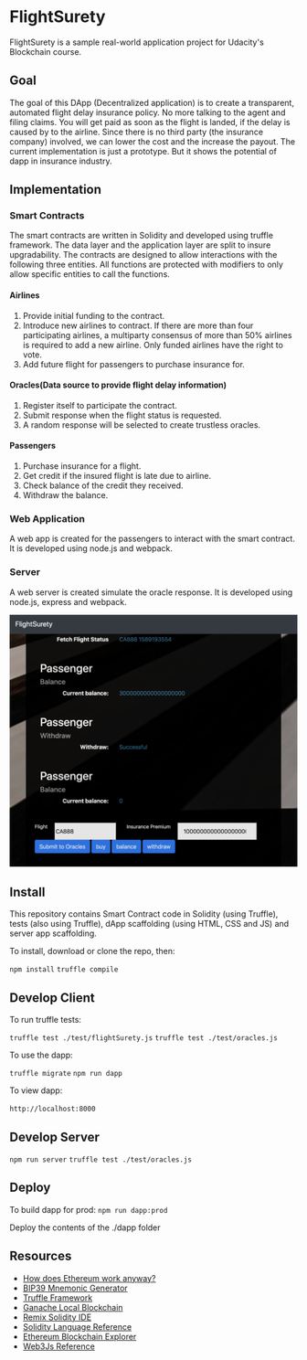 # FlightSurety

FlightSurety is a sample real-world application project for Udacity's Blockchain course.

## Goal

The goal of this  DApp (Decentralized application) is to create a transparent, automated flight delay insurance policy. No more talking to the agent and filing claims. You will get paid as soon as the flight is landed, if the delay is caused by to the airline. Since there is no third party (the insurance company) involved, we can lower the cost and the increase the payout. The current implementation is just a prototype. But it shows the potential of dapp in insurance industry.

## Implementation

### Smart Contracts

The smart contracts are written in Solidity and developed using truffle framework. The data layer and the application layer are split to insure upgradability. The contracts are designed to allow interactions with the following three entities. All functions are protected with modifiers to only allow specific entities to call the functions.


#### Airlines
1.	Provide initial funding to the contract.
2.	Introduce new airlines to contract. If there are more than four participating airlines, a multiparty consensus of more than 50% airlines is required to add a new airline. Only funded airlines have the right to vote.
3.	Add future flight for passengers to purchase insurance for. 

#### Oracles(Data source to provide flight delay information)
1.	Register itself to participate the contract.
2.	Submit response when the flight status is requested.
3.	A random response will be selected to create trustless oracles.

#### Passengers
1.	Purchase insurance for a flight.
2.	Get credit if the insured flight is late due to airline.
3.	Check balance of the credit they received.
4.	Withdraw the balance.

### Web Application
A web app is created for the passengers to interact with the smart contract.
It is developed using node.js and webpack.

### Server
A web server is created simulate the oracle response.
It is developed using node.js, express and webpack.

![Screenshot](./Screen%20Shot%202020-05-11%20at%207.44.31%20PM.png?raw=true "Screenshot")

## Install

This repository contains Smart Contract code in Solidity (using Truffle), tests (also using Truffle), dApp scaffolding (using HTML, CSS and JS) and server app scaffolding.

To install, download or clone the repo, then:

`npm install`
`truffle compile`

## Develop Client

To run truffle tests:

`truffle test ./test/flightSurety.js`
`truffle test ./test/oracles.js`

To use the dapp:

`truffle migrate`
`npm run dapp`

To view dapp:

`http://localhost:8000`

## Develop Server

`npm run server`
`truffle test ./test/oracles.js`

## Deploy

To build dapp for prod:
`npm run dapp:prod`

Deploy the contents of the ./dapp folder


## Resources

* [How does Ethereum work anyway?](https://medium.com/@preethikasireddy/how-does-ethereum-work-anyway-22d1df506369)
* [BIP39 Mnemonic Generator](https://iancoleman.io/bip39/)
* [Truffle Framework](http://truffleframework.com/)
* [Ganache Local Blockchain](http://truffleframework.com/ganache/)
* [Remix Solidity IDE](https://remix.ethereum.org/)
* [Solidity Language Reference](http://solidity.readthedocs.io/en/v0.4.24/)
* [Ethereum Blockchain Explorer](https://etherscan.io/)
* [Web3Js Reference](https://github.com/ethereum/wiki/wiki/JavaScript-API)
